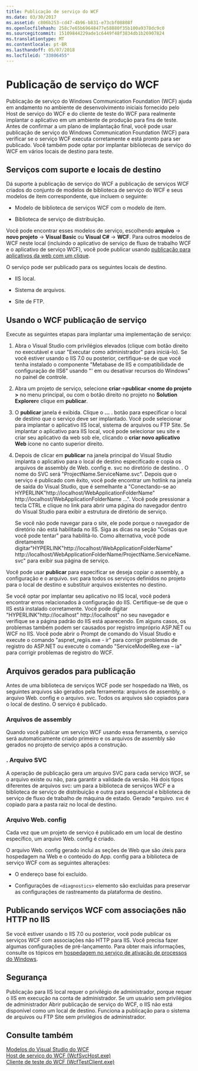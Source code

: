 ```yaml
---
title: Publicação de serviço do WCF
ms.date: 03/30/2017
ms.assetid: c806b253-cd47-4b96-b831-e73cbf08808f
ms.openlocfilehash: 258c7e65b69648477e58880f35b100a9378dc9c0
ms.sourcegitcommit: 15109844229ade1c6449f48f3834db1b26907824
ms.translationtype: MT
ms.contentlocale: pt-BR
ms.lasthandoff: 05/07/2018
ms.locfileid: "33806455"
---
```

# <a name="wcf-service-publishing"></a>Publicação de serviço do WCF
Publicação de serviço do Windows Communication Foundation (WCF) ajuda em andamento no ambiente de desenvolvimento iniciais fornecido pelo Host de serviço do WCF e do cliente de teste do WCF para realmente implantar o aplicativo em um ambiente de produção para fins de teste. Antes de confirmar a um plano de implantação final, você pode usar publicação de serviço do Windows Communication Foundation (WCF) para verificar se o serviço WCF executa corretamente e está pronto para ser publicado. Você também pode optar por implantar bibliotecas de serviço do WCF em vários locais de destino para teste.  
  
## <a name="supported-services-and-target-locations"></a>Serviços com suporte e locais de destino  
 Dá suporte à publicação de serviço do WCF a publicação de serviços WCF criados do conjunto de modelos de biblioteca de serviço do WCF e seus modelos de item correspondente, que incluem o seguinte:  
  
-   Modelo de biblioteca de serviços WCF com o modelo de item.  
  
-   Biblioteca de serviço de distribuição.  
  
 Você pode encontrar esses modelos de serviço, escolhendo **arquivo** -> **novo projeto** -> **Visual Basic** ou **Visual C#**  ->  **WCF**. Para outros modelos de WCF neste local (incluindo o aplicativo de serviço de fluxo de trabalho WCF e o aplicativo de serviço WCF), você pode publicar usando [publicação para aplicativos da web com um clique](https://msdn.microsoft.com/library/dd465337\(v=vs.110\).aspx).  
  
 O serviço pode ser publicado para os seguintes locais de destino.  
  
-   IIS local.  
  
-   Sistema de arquivos.  
  
-   Site de FTP.  
  
## <a name="using-wcf-service-publishing"></a>Usando o WCF publicação de serviço  
 Execute as seguintes etapas para implantar uma implementação de serviço:  
  
1.  Abra o Visual Studio com privilégios elevados (clique com botão direito no executável e usar "Executar como administrador" para iniciá-lo).  Se você estiver usando o IIS 7.0 ou posterior, certifique-se de que você tenha instalado o componente "Metabase de IIS e compatibilidade de configuração de IIS6" usando "' em ou desativar recursos do Windows" no painel de controle.  
  
2.  Abra um projeto de serviço, selecione **criar**->**publicar \<nome do projeto >** no menu principal, ou com o botão direito no projeto no **Solution Explorer**e clique em **publicar**.  
  
3.  O **publicar** janela é exibida. Clique o **...** . botão para especificar o local de destino que o serviço deve ser implantado. Você pode selecionar para implantar o aplicativo IIS local, sistema de arquivos ou FTP Site. Se implantar o aplicativo para IIS local, você pode selecionar seu site e criar seu aplicativo da web sob ele, clicando o **criar novo aplicativo Web** ícone no canto superior direito.  
  
4.  Depois de clicar em **publicar** na janela principal do Visual Studio implanta o aplicativo para o local de destino especificado e copia os arquivos de assembly de Web. config e. svc no diretório de destino. . O nome do SVC será "ProjectName.ServiceName.svc". Depois que o serviço é publicado com êxito, você pode encontrar um hotlink na janela de saída do Visual Studio, que é semelhante a "Conectando-se ao HYPERLINK"http://localhost/WebApplicationFolderName" http://localhost/WebApplicationFolderName ...". Você pode pressionar a tecla CTRL e clique no link para abrir uma página do navegador dentro do Visual Studio para exibir a estrutura de diretório de serviço.  
  
     Se você não pode navegar para o site, ele pode porque o navegador de diretório não está habilitada no IIS. Siga as dicas na seção "Coisas que você pode tentar" para habilitá-lo. Como alternativa, você pode diretamente digitar"HYPERLINK"http://localhost/WebApplicationFolderName" http://localhost/WebApplicationFolderName/ProjectName.ServiceName.svc" para exibir sua página de serviço.  
  
 Você pode usar **publicar** para especificar se deseja copiar o assembly, a configuração e o arquivo. svc para todos os serviços definidos no projeto para o local de destino e substituir arquivos existentes no destino.  
  
 Se você optar por implantar seu aplicativo no IIS local, você poderá encontrar erros relacionados à configuração do IIS. Certifique-se de que o IIS está instalado corretamente. Você pode digitar "HYPERLINK"http://localhost" http://localhost" no seu navegador e verifique se a página padrão do IIS está aparecendo.  Em alguns casos, os problemas também podem ser causados por registro impróprio ASP.NET ou WCF no IIS. Você pode abrir o Prompt de comando do Visual Studio e execute o comando "aspnet_regiis.exe - ir" para corrigir problemas de registro do ASP.NET ou execute o comando "ServiceModelReg.exe – ia" para corrigir problemas de registro do WCF.  
  
## <a name="files-generated-for-publishing"></a>Arquivos gerados para publicação  
 Antes de uma biblioteca de serviços WCF pode ser hospedado na Web, os seguintes arquivos são gerados pela ferramenta: arquivos de assembly, o arquivo Web. config e o arquivo. svc. Todos os arquivos são copiados para o local de destino. O serviço é publicado.  
  
### <a name="assembly-files"></a>Arquivos de assembly  
 Quando você publicar um serviço WCF usando essa ferramenta, o serviço será automaticamente criado primeiro e os arquivos de assembly são gerados no projeto de serviço após a construção.  
  
### <a name="svc-file"></a>. Arquivo SVC  
 A operação de publicação gera um arquivo SVC para cada serviço WCF, se o arquivo existe ou não, para garantir a validade da versão. Há dois tipos diferentes de arquivos svc: um para a biblioteca de serviços WCF e a biblioteca de serviço de distribuição e outra para sequencial e biblioteca de serviço de fluxo de trabalho de máquina de estado. Gerado \*arquivo. svc é copiado para a pasta raiz no local de destino.  
  
### <a name="webconfig-file"></a>Arquivo Web. config  
 Cada vez que um projeto de serviço é publicado em um local de destino específico, um arquivo Web. config é criado.  
  
 O arquivo Web. config gerado inclui as seções de Web que são úteis para hospedagem na Web e o conteúdo do App. config para a biblioteca de serviço WCF com as seguintes alterações:  
  
-   O endereço base foi excluído.  
  
-   Configurações de `<diagnostics>` elemento são excluídas para preservar as configurações de rastreamento da plataforma de destino.  
  
## <a name="publishing-wcf-services-with-non-http-bindings-to-iis"></a>Publicando serviços WCF com associações não HTTP no IIS  
 Se você estiver usando o IIS 7.0 ou posterior, você pode publicar os serviços WCF com associações não HTTP para IIS. Você precisa fazer algumas configurações de pré-lançamento. Para obter mais informações, consulte os tópicos em [hospedagem no serviço de ativação de processos do Windows](../../../docs/framework/wcf/feature-details/hosting-in-windows-process-activation-service.md).  
  
## <a name="security"></a>Segurança  
 Publicação para IIS local requer o privilégio de administrador, porque requer o IIS em execução na conta de administrador. Se um usuário sem privilégios de administrador Abrir publicação de serviço do WCF, o IIS não está disponível como um local de destino. Funciona a publicação para o sistema de arquivos ou FTP Site sem privilégios de administrador.  
  
## <a name="see-also"></a>Consulte também  
 [Modelos do Visual Studio do WCF](../../../docs/framework/wcf/wcf-vs-templates.md)  
 [Host de serviço do WCF (WcfSvcHost.exe)](../../../docs/framework/wcf/wcf-service-host-wcfsvchost-exe.md)  
 [Cliente de teste do WCF (WcfTestClient.exe)](../../../docs/framework/wcf/wcf-test-client-wcftestclient-exe.md)
